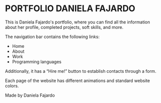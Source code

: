 <h1>PORTFOLIO DANIELA FAJARDO</h1>
<p>This is Daniela Fajardo's portfolio, where you can find all the information about her profile, completed projects, soft skills, and more.</p>
<p>The navigation bar contains the following links:</p>
<ul>
    <li>Home</li>
    <li>About</li>
    <li>Work</li>
    <li>Programming languages</li>
</ul>
<p>Additionally, it has a “Hire me!” button to establish contacts through a form.</p>
<p>Each page of the website has different animations and standard website colors.</p>
<p>Made by Daniela Fajardo</p>